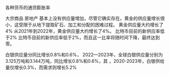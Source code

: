 各种货币的通货膨胀率


大宗商品
房地产
基本上没有供应量增加，尽管它确实存在。黄金的供应量增长很小，这受限于从地下提取矿石、加工和分配的困难过程。
黄金供应量大约增长了4%
从2021年到2022年，黄金供应量大约增长了4%。
比特币目前的新供应率低于2%
比特币目前的新供应率低于2%，而且这一比率将随时间下降，最终达到零。

白银供应量分同比增长0.8%和0.6%，
2022—2023年，全球白银供应量分别为3.125万吨和3.144万吨，同比增长0.8%和0.6%，其
，2020-2023年，白银供给量仅增长0.3%，而需求则增长5.2%
